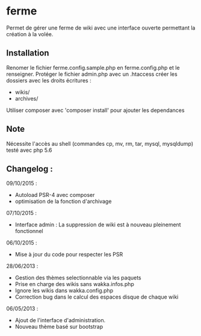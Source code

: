 ferme
=====
Permet de gérer une ferme de wiki avec une interface ouverte permettant la création à la volée.

Installation
------------
Renomer le fichier ferme.config.sample.php en ferme.config.php et le renseigner.
Protéger le fichier admin.php avec un .htaccess
créer les dossiers avec les droits écritures : 
 - wikis/
 - archives/

Utiliser composer avec 'composer install' pour ajouter les dependances

Note
----
Nécessite l'accès au shell (commandes cp, mv, rm, tar, mysql, mysqldump)
testé avec php 5.6

Changelog : 
-----------
09/10/2015 : 
 - Autoload PSR-4 avec composer
 - optimisation de la fonction d'archivage

07/10/2015 :
 - Interface admin : La suppression de wiki est à nouveau pleinement fonctionnel

06/10/2015 :
 - Mise à jour du code pour respecter les PSR

28/06/2013 : 
 - Gestion des thèmes selectionnable via les paquets
 - Prise en charge des wikis sans wakka.infos.php
 - Ignore les wikis dans wakka.config.php
 - Correction bug dans le calcul des espaces disque de chaque wiki

06/05/2013 : 
 - Ajout de l'interface d'administration.
 - Nouveau thème basé sur bootstrap



